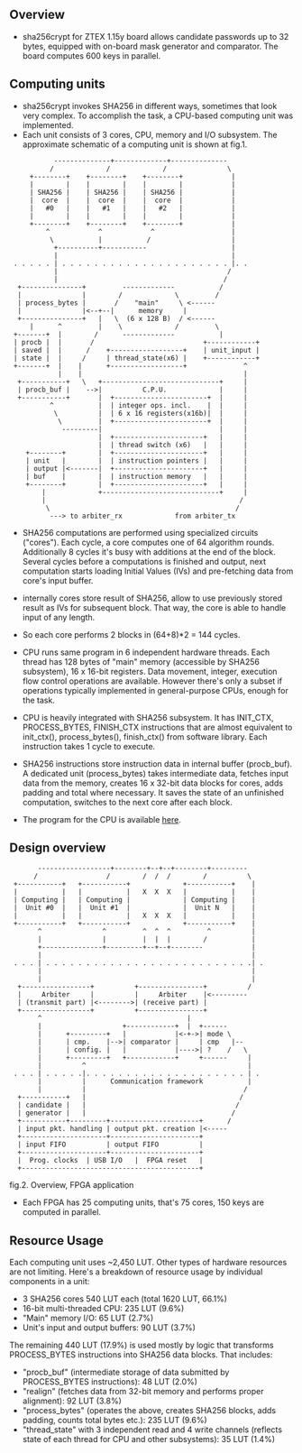 ## Overview

- sha256crypt for ZTEX 1.15y board allows candidate passwords up to
32 bytes, equipped with on-board mask generator and comparator.
The board computes 600 keys in parallel.


## Computing units

- sha256crypt invokes SHA256 in different ways, sometimes that look
very complex. To accomplish the task, a CPU-based computing unit
was implemented.
- Each unit consists of 3 cores, CPU, memory and I/O subsystem.
The approximate schematic of a computing unit is shown at fig.1.

```
           --------------+-------------+--------------
          /             /             /               \
     +--------+    +--------+    +--------+            |
     |        |    |        |    |        |            |
     | SHA256 |    | SHA256 |    | SHA256 |            |
     |  core  |    |  core  |    |  core  |            |
     |   #0   |    |   #1   |    |   #2   |            |
     |        |    |        |    |        |            |
     +--------+    +--------+    +--------+            |
         ^            ^            ^                   |
          \           |           /                    |
           +----------+-----------                     |
           |                                           |
 . . . . . | . . . . . . . . . . . . . . . . . . . . . |. .
           |                                          /
           |                                         /
  +---------------+         -------------           /
  |               |        /             \         /
  | process_bytes |       /    "main"     \ <------
  |               |<--+--|      memory     |
  +---------------+   |   \  (6 x 128 B)  / <------
     |      ^         |    \             /         \
 +-------+  |        /      -------------           |
 | procb |  |       /                           +------------+
 | saved |  |      /    +------------------+    | unit_input |
 | state |  |     /     | thread_state(x6) |    +------------+
 +-------+  |    |      +------------------+              ^
            |    |                                        |
  +-----------+   \   +-----------------------------+     |
  | procb_buf |    -->|          C.P.U.             |     |
  +-----------+       |  +-----------------------+  |     |
          ^           |  | integer ops. incl.    |  |     |
           \          |  | 6 x 16 registers(x16b)|  |     |
            \         |  +-----------------------+  |     |
             ---------|                             |     |
                      |  +----------------------+   |     |
                      |  | thread switch (x6)   |   |     |
    +--------+        |  +----------------------+   |     |
    | unit   |        |  | instruction pointers |   |     |
    | output |<-------|  +----------------------+   |     |
    | buf    |        |  | instruction memory   |   |     |
    +--------+        |  +----------------------+   |     |
        |             +-----------------------------+     |
        |                                                /
         \                                              /
          ---> to arbiter_rx             from arbiter_tx
```

- SHA256 computations are performed using specialized circuits
("cores"). Each cycle, a core computes one of 64 algorithm rounds.
Additionally 8 cycles it's busy with additions at the end of the block.
Several cycles before a computations is finished and output,
next computation starts loading Initial Values (IVs) and pre-fetching
data from core's input buffer.
- internally cores store result of SHA256, allow to use previously
stored result as IVs for subsequent block. That way, the core
is able to handle input of any length.
- So each core performs 2 blocks in (64+8)*2 = 144 cycles.

- CPU runs same program in 6 independent hardware threads.
Each thread has 128 bytes of "main" memory (accessible by SHA256
subsystem), 16 x 16-bit registers. Data movement, integer,
execution flow control operations are available. However there's only
a subset if operations typically implemented in general-purpose CPUs,
enough for the task.
- CPU is heavily integrated with SHA256 subsystem. It has INIT_CTX,
PROCESS_BYTES, FINISH_CTX instructions that are almost equivalent to
init_ctx(), process_bytes(), finish_ctx() from software library.
Each instruction takes 1 cycle to execute.
- SHA256 instructions store instruction data in internal buffer
(procb_buf). A dedicated unit (process_bytes) takes intermediate data,
fetches input data from the memory, creates 16 x 32-bit data blocks
for cores, adds padding and total where necessary. It saves
the state of an unfinished computation, switches to the next core
after each block.
- The program for the CPU is available <a href='https://github.com/magnumripper/JohnTheRipper/blob/bleeding-jumbo/src/ztex/fpga-sha256crypt/sha256crypt/cpu/program.vh'>here</a>.


## Design overview

```
       ------------------+--------+--+--+--------+---------
      /                 /        /  /  /        /          \
 +-----------+   +-----------+             +-----------+    |
 |           |   |           |   X  X  X   |           |    |
 | Computing |   | Computing |             | Computing |    |
 |  Unit #0  |   |  Unit #1  |             |  Unit N   |    |
 |           |   |           |   X  X  X   |           |    |
 +-----------+   +-----------+             +-----------+    |
       ^               ^         ^  ^  ^         ^          |
       |               |         |  |  |        /           |
       +---------------+---------+--+--+--------            |
       |                                                    |
 . . . | . . . . . . . . . . . . . . . . . . . . . . . . . .| .
       |                                                    |
       |                                                    |
  +-----------------+          +----------------+          /
  |     Arbiter     |          |     Arbiter    |<---------
  | (transmit part) |<-------->| (receive part) |
  +-----------------+          +----------------+
       ^                                    |
       |                    +------------+  |  +------
       |      +---------+   |            |<-+->| mode \
       |      | cmp.    |-->| comparator |     | cmp   |--
       |      | config. |   |            |---->| ?    /   \
       |      +---------+   +------------+     +------     |
       |          ^                                        |
 . . . | . . . . .|. . . . . . . . . . . . . . . . . . . . | .
       |          |      Communication framework           |
       |          |                                       /
  +-----------+   |                                      /
  | candidate |   |                                     /
  | generator |   |                                    /
  +-----------+---------+----------------------+      /
  | input pkt. handling | output pkt. creation |<-----
  +---------------------+----------------------+
  | input FIFO          | output FIFO          |
  +---------------------+----------------------+
  |  Prog. clocks  | USB I/O   |  FPGA reset   |
  +--------------------------------------------+

```
fig.2. Overview, FPGA application

- Each FPGA has 25 computing units, that's 75 cores, 150 keys are
computed in parallel.


## Resource Usage

Each computing unit uses ~2,450 LUT. Other types of hardware resources
are not limiting. Here's a breakdown of resource usage by individual
components in a unit:

- 3 SHA256 cores 540 LUT each (total 1620 LUT, 66.1%)
- 16-bit multi-threaded CPU: 235 LUT (9.6%)
- "Main" memory I/O: 65 LUT (2.7%)
- Unit's input and output buffers: 90 LUT (3.7%)

The remaining 440 LUT (17.9%) is used mostly by logic that transforms
PROCESS_BYTES instructions into SHA256 data blocks. That includes:

- "procb_buf" (intermediate storage of data submitted by PROCESS_BYTES
instructions): 48 LUT (2.0%)
- "realign" (fetches data from 32-bit memory and performs proper
alignment): 92 LUT (3.8%)
- "process_bytes" (operates the above, creates SHA256 blocks, adds
padding, counts total bytes etc.): 235 LUT (9.6%)
- "thread_state" with 3 independent read and 4 write channels (reflects
state of each thread for CPU and other subsystems): 35 LUT (1.4%)

